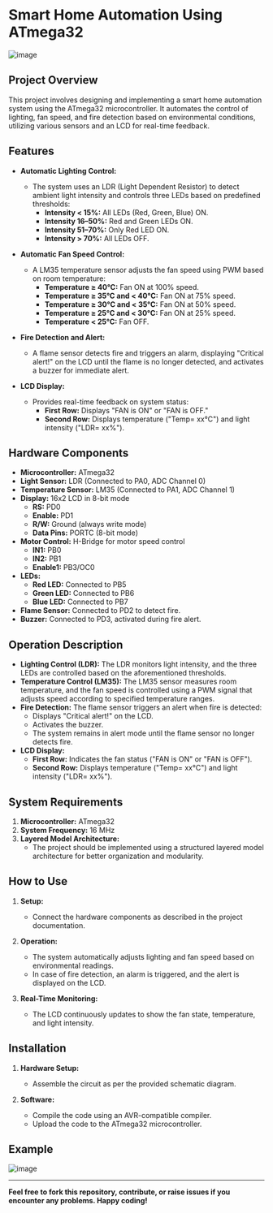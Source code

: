 # Smart Home Automation Using ATmega32

![image](https://github.com/user-attachments/assets/f88ed5c9-ba3e-4650-a99c-120649843a0e)

## Project Overview

This project involves designing and implementing a smart home automation system using the ATmega32 microcontroller. It automates the control of lighting, fan speed, and fire detection based on environmental conditions, utilizing various sensors and an LCD for real-time feedback.

## Features

- **Automatic Lighting Control:**
  - The system uses an LDR (Light Dependent Resistor) to detect ambient light intensity and controls three LEDs based on predefined thresholds:
    - **Intensity < 15%:** All LEDs (Red, Green, Blue) ON.
    - **Intensity 16–50%:** Red and Green LEDs ON.
    - **Intensity 51–70%:** Only Red LED ON.
    - **Intensity > 70%:** All LEDs OFF.
  
- **Automatic Fan Speed Control:**
  - A LM35 temperature sensor adjusts the fan speed using PWM based on room temperature:
    - **Temperature ≥ 40°C:** Fan ON at 100% speed.
    - **Temperature ≥ 35°C and < 40°C:** Fan ON at 75% speed.
    - **Temperature ≥ 30°C and < 35°C:** Fan ON at 50% speed.
    - **Temperature ≥ 25°C and < 30°C:** Fan ON at 25% speed.
    - **Temperature < 25°C:** Fan OFF.

- **Fire Detection and Alert:**
  - A flame sensor detects fire and triggers an alarm, displaying "Critical alert!" on the LCD until the flame is no longer detected, and activates a buzzer for immediate alert.

- **LCD Display:**
  - Provides real-time feedback on system status:
    - **First Row:** Displays "FAN is ON" or "FAN is OFF."
    - **Second Row:** Displays temperature ("Temp= xx°C") and light intensity ("LDR= xx%").

## Hardware Components

- **Microcontroller:** ATmega32
- **Light Sensor:** LDR (Connected to PA0, ADC Channel 0)
- **Temperature Sensor:** LM35 (Connected to PA1, ADC Channel 1)
- **Display:** 16x2 LCD in 8-bit mode
  - **RS:** PD0
  - **Enable:** PD1
  - **R/W:** Ground (always write mode)
  - **Data Pins:** PORTC (8-bit mode)
- **Motor Control:** H-Bridge for motor speed control
  - **IN1:** PB0
  - **IN2:** PB1
  - **Enable1:** PB3/OC0
- **LEDs:**
  - **Red LED:** Connected to PB5
  - **Green LED:** Connected to PB6
  - **Blue LED:** Connected to PB7
- **Flame Sensor:** Connected to PD2 to detect fire.
- **Buzzer:** Connected to PD3, activated during fire alert.

## Operation Description

- **Lighting Control (LDR):** The LDR monitors light intensity, and the three LEDs are controlled based on the aforementioned thresholds.
- **Temperature Control (LM35):** The LM35 sensor measures room temperature, and the fan speed is controlled using a PWM signal that adjusts speed according to specified temperature ranges.
- **Fire Detection:** The flame sensor triggers an alert when fire is detected:
  - Displays "Critical alert!" on the LCD.
  - Activates the buzzer.
  - The system remains in alert mode until the flame sensor no longer detects fire.
- **LCD Display:**
  - **First Row:** Indicates the fan status ("FAN is ON" or "FAN is OFF").
  - **Second Row:** Displays temperature ("Temp= xx°C") and light intensity ("LDR= xx%").

## System Requirements

1. **Microcontroller:** ATmega32
2. **System Frequency:** 16 MHz
3. **Layered Model Architecture:**
   - The project should be implemented using a structured layered model architecture for better organization and modularity.

## How to Use

1. **Setup:**
   - Connect the hardware components as described in the project documentation.

2. **Operation:**
   - The system automatically adjusts lighting and fan speed based on environmental readings.
   - In case of fire detection, an alarm is triggered, and the alert is displayed on the LCD.

3. **Real-Time Monitoring:**
   - The LCD continuously updates to show the fan state, temperature, and light intensity.

## Installation

1. **Hardware Setup:**
   - Assemble the circuit as per the provided schematic diagram.

2. **Software:**
   - Compile the code using an AVR-compatible compiler.
   - Upload the code to the ATmega32 microcontroller.

## Example

![image](https://github.com/user-attachments/assets/a1969397-e556-4d66-b588-ff96fa44a147)

---

**Feel free to fork this repository, contribute, or raise issues if you encounter any problems. Happy coding!**
